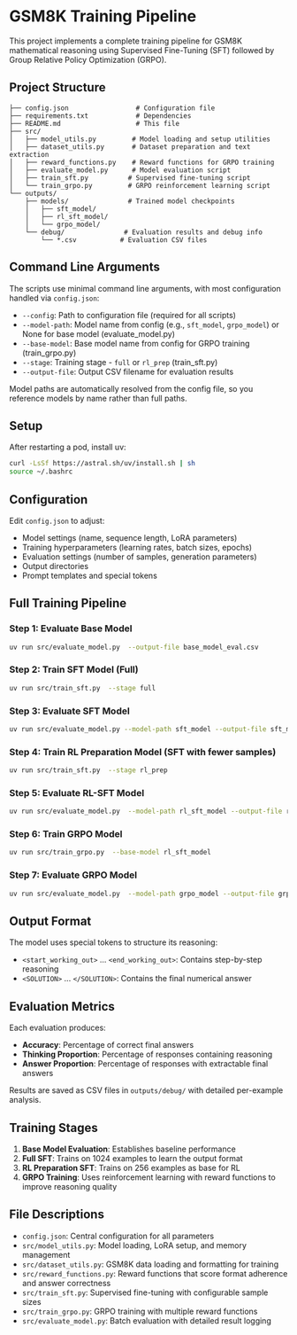 # GSM8K Training Pipeline

This project implements a complete training pipeline for GSM8K mathematical reasoning using Supervised Fine-Tuning (SFT) followed by Group Relative Policy Optimization (GRPO).

## Project Structure

```
├── config.json                 # Configuration file
├── requirements.txt            # Dependencies
├── README.md                   # This file
├── src/
│   ├── model_utils.py         # Model loading and setup utilities
│   ├── dataset_utils.py       # Dataset preparation and text extraction
│   ├── reward_functions.py    # Reward functions for GRPO training
│   ├── evaluate_model.py      # Model evaluation script
│   ├── train_sft.py          # Supervised fine-tuning script
│   └── train_grpo.py         # GRPO reinforcement learning script
└── outputs/
    ├── models/               # Trained model checkpoints
    │   ├── sft_model/
    │   ├── rl_sft_model/
    │   └── grpo_model/
    └── debug/               # Evaluation results and debug info
        └── *.csv           # Evaluation CSV files
```

## Command Line Arguments

The scripts use minimal command line arguments, with most configuration handled via `config.json`:

- `--config`: Path to configuration file (required for all scripts)
- `--model-path`: Model name from config (e.g., `sft_model`, `grpo_model`) or None for base model (evaluate_model.py)
- `--base-model`: Base model name from config for GRPO training (train_grpo.py)
- `--stage`: Training stage - `full` or `rl_prep` (train_sft.py)
- `--output-file`: Output CSV filename for evaluation results

Model paths are automatically resolved from the config file, so you reference models by name rather than full paths.

## Setup

After restarting a pod, install uv:
```bash
curl -LsSf https://astral.sh/uv/install.sh | sh
source ~/.bashrc
```

## Configuration

Edit `config.json` to adjust:
- Model settings (name, sequence length, LoRA parameters)
- Training hyperparameters (learning rates, batch sizes, epochs)
- Evaluation settings (number of samples, generation parameters)
- Output directories
- Prompt templates and special tokens

## Full Training Pipeline

### Step 1: Evaluate Base Model
```bash
uv run src/evaluate_model.py  --output-file base_model_eval.csv
```

### Step 2: Train SFT Model (Full)
```bash
uv run src/train_sft.py  --stage full
```

### Step 3: Evaluate SFT Model
```bash
uv run src/evaluate_model.py --model-path sft_model --output-file sft_model_eval.csv
```

### Step 4: Train RL Preparation Model (SFT with fewer samples)
```bash
uv run src/train_sft.py  --stage rl_prep
```

### Step 5: Evaluate RL-SFT Model
```bash
uv run src/evaluate_model.py  --model-path rl_sft_model --output-file rl_sft_eval.csv
```

### Step 6: Train GRPO Model
```bash
uv run src/train_grpo.py  --base-model rl_sft_model
```

### Step 7: Evaluate GRPO Model
```bash
uv run src/evaluate_model.py  --model-path grpo_model --output-file grpo_model_eval.csv
```

## Output Format

The model uses special tokens to structure its reasoning:
- `<start_working_out>` ... `<end_working_out>`: Contains step-by-step reasoning
- `<SOLUTION>` ... `</SOLUTION>`: Contains the final numerical answer

## Evaluation Metrics

Each evaluation produces:
- **Accuracy**: Percentage of correct final answers
- **Thinking Proportion**: Percentage of responses containing reasoning
- **Answer Proportion**: Percentage of responses with extractable final answers

Results are saved as CSV files in `outputs/debug/` with detailed per-example analysis.

## Training Stages

1. **Base Model Evaluation**: Establishes baseline performance
2. **Full SFT**: Trains on 1024 examples to learn the output format
3. **RL Preparation SFT**: Trains on 256 examples as base for RL
4. **GRPO Training**: Uses reinforcement learning with reward functions to improve reasoning quality

## File Descriptions

- `config.json`: Central configuration for all parameters
- `src/model_utils.py`: Model loading, LoRA setup, and memory management
- `src/dataset_utils.py`: GSM8K data loading and formatting for training
- `src/reward_functions.py`: Reward functions that score format adherence and answer correctness
- `src/train_sft.py`: Supervised fine-tuning with configurable sample sizes
- `src/train_grpo.py`: GRPO training with multiple reward functions
- `src/evaluate_model.py`: Batch evaluation with detailed result logging